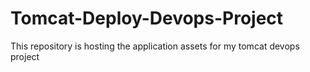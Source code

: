 # Tomcat-Deploy-Devops-Project
This repository is hosting the application assets for my tomcat devops project
